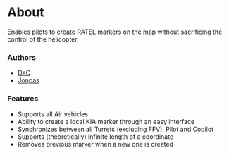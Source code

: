 # About

Enables pilots to create RATEL markers on the map without sacrificing the control of the helicopter.

### Authors

- [DaC](http://github.com/DavidCamre)
- [Jonpas](http://github.com/jonpas)

### Features

- Supports all Air vehicles
- Ability to create a local KIA marker through an easy interface
- Synchronizes between all Turrets (excluding FFV), Pilot and Copilot
- Supports (theoretically) infinite length of a coordinate
- Removes previous marker when a new one is created
